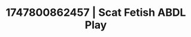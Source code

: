 ---
categories:
- Asian
- Gymnastics
- Creampie
- Mormon threesome
- Curvy bodies
image: /assets/images/1747800862457.jpg
layout: post
seo:
  description: Featured content with artistic ABDL Play, Scat Fetish. HD images available.
  keywords: ABDL Play, Scat Fetish
  og_image: /assets/images/1747800862457.jpg
  schema_type: VisualArtwork
tags:
- '#1747800862457'
- ABDL Play
- Scat Fetish
title: 1747800862457 | Scat Fetish ABDL Play
---